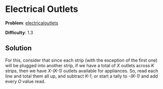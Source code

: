 # Electrical Outlets

**Problem**: [electricaloutlets](https://open.kattis.com/problems/electricaloutlets)

**Difficulty**: 1.3

## Solution

For this, consider that since each strip (with the exception of the first one) will be plugged into another strip, if we have a total of *X* outlets across *K* strips, then we have *X-(K-1)* outlets available for appliances. So, read each line and total them all up, and subtract *K-1*, or start a tally to *-(K-1)* and add every *O* value read.
